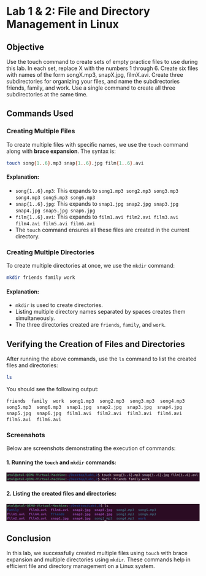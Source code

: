 # Lab 1 & 2: File and Directory Management in Linux

## Objective
Use the touch command to create sets of empty practice files to use during this lab. In each set, replace X with the numbers 1 through 6. Create six files with names of the form songX.mp3, snapX.jpg, filmX.avi. Create three subdirectories for organizing your files, and name the subdirectories friends, family, and work. Use a single command to create all three subdirectories at the same time.

## Commands Used
### Creating Multiple Files
To create multiple files with specific names, we use the `touch` command along with **brace expansion**. The syntax is:
```bash
touch song{1..6}.mp3 snap{1..6}.jpg film{1..6}.avi
```
#### Explanation:
- `song{1..6}.mp3`: This expands to `song1.mp3 song2.mp3 song3.mp3 song4.mp3 song5.mp3 song6.mp3`
- `snap{1..6}.jpg`: This expands to `snap1.jpg snap2.jpg snap3.jpg snap4.jpg snap5.jpg snap6.jpg`
- `film{1..6}.avi`: This expands to `film1.avi film2.avi film3.avi film4.avi film5.avi film6.avi`
- The `touch` command ensures all these files are created in the current directory.

### Creating Multiple Directories
To create multiple directories at once, we use the `mkdir` command:
```bash
mkdir friends family work
```
#### Explanation:
- `mkdir` is used to create directories.
- Listing multiple directory names separated by spaces creates them simultaneously.
- The three directories created are `friends`, `family`, and `work`.

## Verifying the Creation of Files and Directories
After running the above commands, use the `ls` command to list the created files and directories:
```bash
ls
```
You should see the following output:
```
friends  family  work  song1.mp3  song2.mp3  song3.mp3  song4.mp3  song5.mp3  song6.mp3  snap1.jpg  snap2.jpg  snap3.jpg  snap4.jpg  snap5.jpg  snap6.jpg  film1.avi  film2.avi  film3.avi  film4.avi  film5.avi  film6.avi
```

### Screenshots
Below are screenshots demonstrating the execution of commands:

#### 1. Running the `touch` and `mkdir` commands:
![Creating Files and Directories](Screenshots/1.png)

#### 2. Listing the created files and directories:
![Listing Files](Screenshots/2.png)

## Conclusion
In this lab, we successfully created multiple files using `touch` with brace expansion and multiple directories using `mkdir`. These commands help in efficient file and directory management on a Linux system.

